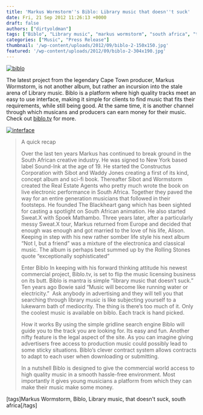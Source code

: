 ```yaml
---
title: 'Markus Wormstorm''s Biblo: Library music that doesn''t suck'
date: Fri, 21 Sep 2012 11:26:13 +0000
draft: false
authors: ["dirtyoldman"]
tags: ["Biblo", "Library music", "markus wormstorm", "south africa", "that doesn't suck"]
categories: ["Music", "Press Release"]
thumbnail: '/wp-content/uploads/2012/09/biblo-2-150x150.jpg'
featured: '/wp-content/uploads/2012/09/biblo-2-304x190.jpg'
---
```


[![](/wp-content/uploads/2012/09/biblo-2-e1348226414327.jpg "biblo ")](/2012/09/21/markus-wormstorms-biblo-library-music-that-doesnt-suck/biblo-2/)

The latest project from the legendary Cape Town producer, Markus Wormstorm, is not another album, but rather an incursion into the stale arena of Library music. Biblo is a platform where high quality tracks meet an easy to use interface, making it simple for clients to find music that fits their requirements, while still being good. At the same time, it is another channel through which musicans and producers can earn money for their music. Check out [biblo.tv](http://www.biblo.tv) for more.

[![](/wp-content/uploads/2012/09/interface-620x380.png "interface")](/2012/09/21/markus-wormstorms-biblo-library-music-that-doesnt-suck/interface/)

> A quick recap
>
> Over the last ten years Markus has continued to break ground in the South African creative industry. He was signed to New York based label Sound-Ink at the age of 19. He started the Constructus Corporation with Sibot and Waddy Jones creating a first of its kind, concept album and sci-fi book. Thereafter Sibot and Wormstorm created the Real Estate Agents who pretty much wrote the book on live electronic performance in South Africa. Together they paved the way for an entire generation musicians that followed in their footsteps. He founded The Blackheart gang which has been sighted for casting a spotlight on South African animation. He also started Sweat.X with Spoek Mathambo. Three years later, after a particularly messy Sweat.X tour, Markus returned from Europe and decided that enough was enough and got married to the love of his life, Alison. Keeping in step with his new rather somber life style his next album “Not I, but a friend” was a mixture of the electronica and classical music. The album is perhaps best summed up by the Rolling Stones quote “exceptionally sophisticated”
>
> Enter Biblo In keeping with his forward thinking attitude his newest commercial project, Biblo.tv, is set to flip the music licensing business on its butt. Biblo is mantra is simple “library music that doesn’t suck.” Ten years ago Bowie said “Music will become like running water or electricity.”  Ask anybody in advertising and they will tell you that searching through library music is like subjecting yourself to a lukewarm bath of mediocrity. The thing is there’s too much of it. Only the coolest music is available on biblo. Each track is hand picked.
>
> How it works By using the simple gridline search engine Biblo will guide you to the track you are looking for. Its easy and fun. Another nifty feature is the legal aspect of the site. As you can imagine giving advertisers free access to production music could possibly lead to some sticky situations. Biblo’s clever contract system allows contracts to adapt to each user when downloading or submitting.
>
> In a nutshell Biblo is designed to give the commercial world access to high quality music in a smooth hassle-free environment. Most importantly it gives young musicians a platform from which they can make their music make some money.

\[tags\]Markus Wormstorm, Biblo, Library music, that doesn't suck, south africa\[/tags\]